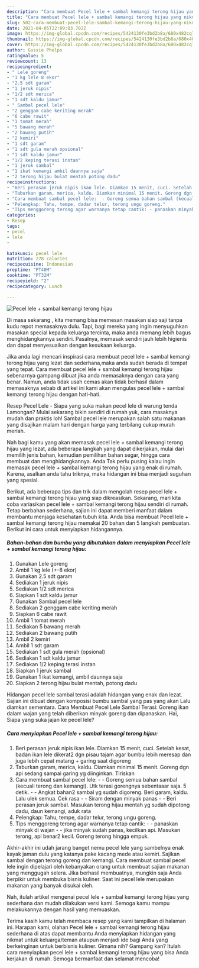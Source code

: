 ```yaml
---
description: "Cara membuat Pecel lele + sambal kemangi terong hijau yang nikmat Untuk Jualan"
title: "Cara membuat Pecel lele + sambal kemangi terong hijau yang nikmat Untuk Jualan"
slug: 502-cara-membuat-pecel-lele-sambal-kemangi-terong-hijau-yang-nikmat-untuk-jualan
date: 2021-04-05T22:09:03.702Z
image: https://img-global.cpcdn.com/recipes/5424130fe3bd2b8a/680x482cq70/pecel-lele-sambal-kemangi-terong-hijau-foto-resep-utama.jpg
thumbnail: https://img-global.cpcdn.com/recipes/5424130fe3bd2b8a/680x482cq70/pecel-lele-sambal-kemangi-terong-hijau-foto-resep-utama.jpg
cover: https://img-global.cpcdn.com/recipes/5424130fe3bd2b8a/680x482cq70/pecel-lele-sambal-kemangi-terong-hijau-foto-resep-utama.jpg
author: Gussie Phelps
ratingvalue: 5
reviewcount: 13
recipeingredient:
- " Lele goreng"
- "1 kg lele 8 ekor"
- "2.5 sdt garam"
- "1 jeruk nipis"
- "1/2 sdt merica"
- "1 sdt kaldu jamur"
- " Sambal pecel lele"
- "2 genggam cabe keriting merah"
- "6 cabe rawit"
- "1 tomat merah"
- "5 bawang merah"
- "2 bawang putih"
- "2 kemiri"
- "1 sdt garam"
- "1 sdt gula merah opsional"
- "1 sdt kaldu jamur"
- "1/2 keping terasi instan"
- "1 jeruk sambal"
- "1 ikat kemangi ambil daunnya saja"
- "2 terong hijau bulat mentah potong dadu"
recipeinstructions:
- "Beri perasan jeruk nipis ikan lele. Diamkan 15 menit, cuci. Setelah kesat, badan ikan lele dikerat2 dgn pisau tajam agar bumbu lebih meresap dan juga lebih cepat matang + garing saat digoreng"
- "Taburkan garam, merica, kaldu. Diamkan minimal 15 menit. Goreng dgn api sedang sampai garing yg diinginkan. Tiriskan"
- "Cara membuat sambal pecel lele:  - Goreng semua bahan sambal (kecuali terong dan kemangi). Utk terasi gorengnya sebentaaar saja. 5 detik.  - Angkat bahan2 sambal yg sudah digoreng. Beri garam, kaldu. Lalu ulek semua. Cek rasa - Siram dengan minyak panas - Beri perasan jeruk sambal. Masukan terong hijau mentah yg sudah dipotong dadu, daun kemangi, aduk rata"
- "Pelengkap: Tahu, tempe, dadar telur, terong ungu goreng."
- "Tips menggoreng terong agar warnanya tetap cantik: - panaskan minyak di wajan - jika minyak sudah panas, kecilkan api. Masukan terong, api benar2 kecil. Goreng terong hingga empuk."
categories:
- Resep
tags:
- pecel
- lele
- 

katakunci: pecel lele  
nutrition: 278 calories
recipecuisine: Indonesian
preptime: "PT40M"
cooktime: "PT32M"
recipeyield: "2"
recipecategory: Lunch

---
```



![Pecel lele + sambal kemangi terong hijau](https://img-global.cpcdn.com/recipes/5424130fe3bd2b8a/680x482cq70/pecel-lele-sambal-kemangi-terong-hijau-foto-resep-utama.jpg)

Di masa  sekarang , kita memang bisa memesan masakan siap saji tanpa kudu repot memasaknya dulu. Tapi, bagi mereka yang ingin menyuguhkan masakan special kepada keluarga tercinta, maka anda memang lebih bagus menghidangkannya sendiri. Pasalnya, memasak sendiri jauh lebih higienis dan dapat menyesuaikan dengan kesukaan keluarga.

Jika anda lagi mencari inspirasi cara membuat pecel lele + sambal kemangi terong hijau yang lezat dan sederhana,maka anda sudah berada di tempat yang tepat. Cara membuat pecel lele + sambal kemangi terong hijau  sebenarnya gampang dibuat jika anda memasaknya dengan cara yang benar. Namun, anda tidak usah cemas akan tidak berhasil dalam memasaknya 
sebab di artikel ini kami akan mengulas pecel lele + sambal kemangi terong hijau dengan hati-hati.  

Resep Pecel Lele - Siapa yang suka makan pecel lele di warung tenda Lamongan? Mulai sekarang bikin sendiri di rumah yuk, cara masaknya mudah dan praktis loh! Sambal pecel lele merupakan salah satu makanan yang disajikan malam hari dengan harga yang terbilang cukup murah meriah.

Nah bagi kamu yang akan memasak pecel lele + sambal kemangi terong hijau yang lezat, ada beberapa langkah yang dapat dikerjakan, mulai dari memilih jenis bahan, kemudian pemilihan bahan segar, hingga cara membuat dan menghidangkannya. Anda Tak perlu pusing kalau ingin memasak pecel lele + sambal kemangi terong hijau yang enak di rumah. Karena, asalkan anda  tahu triknya, maka hidangan ini bisa menjadi suguhan yang spesial.

Berikut, ada beberapa tips dan trik dalam mengolah resep pecel lele + sambal kemangi terong hijau yang siap dikreasikan. Sekarang, mari kita coba variasikan pecel lele + sambal kemangi terong hijau sendiri di rumah. Tetap berbahan sederhana, sajian ini dapat memberi manfaat dalam membantu menjaga kesehatan tubuh kita. Anda bisa membuat Pecel lele + sambal kemangi terong hijau memakai 20 bahan dan 5 langkah pembuatan. Berikut ini cara untuk menyiapkan hidangannya.

<!--inarticleads1-->

##### Bahan-bahan dan bumbu yang dibutuhkan dalam menyiapkan Pecel lele + sambal kemangi terong hijau:

1. Gunakan  Lele goreng
1. Ambil 1 kg lele (+-8 ekor)
1. Gunakan 2.5 sdt garam
1. Sediakan 1 jeruk nipis
1. Sediakan 1/2 sdt merica
1. Siapkan 1 sdt kaldu jamur
1. Gunakan  Sambal pecel lele
1. Sediakan 2 genggam cabe keriting merah
1. Siapkan 6 cabe rawit
1. Ambil 1 tomat merah
1. Sediakan 5 bawang merah
1. Sediakan 2 bawang putih
1. Ambil 2 kemiri
1. Ambil 1 sdt garam
1. Sediakan 1 sdt gula merah (opsional)
1. Sediakan 1 sdt kaldu jamur
1. Sediakan 1/2 keping terasi instan
1. Siapkan 1 jeruk sambal
1. Gunakan 1 ikat kemangi, ambil daunnya saja
1. Siapkan 2 terong hijau bulat mentah, potong dadu


Hidangan pecel lele sambal terasi adalah hidangan yang enak dan lezat. Sajian ini dibuat dengan komposisi bumbu sambal yang pas yang akan Lalu diamkan sementara. Cara Membuat Pecel Lele Sambal Terasi: Goreng ikan dalam wajan yang telah diberikan minyak goreng dan dipanaskan. Hai, Siapa yang suka jajan ke pecel lele? 

<!--inarticleads2-->

##### Cara menyiapkan Pecel lele + sambal kemangi terong hijau:

1. Beri perasan jeruk nipis ikan lele. Diamkan 15 menit, cuci. Setelah kesat, badan ikan lele dikerat2 dgn pisau tajam agar bumbu lebih meresap dan juga lebih cepat matang + garing saat digoreng
1. Taburkan garam, merica, kaldu. Diamkan minimal 15 menit. Goreng dgn api sedang sampai garing yg diinginkan. Tiriskan
1. Cara membuat sambal pecel lele:  - - Goreng semua bahan sambal (kecuali terong dan kemangi). Utk terasi gorengnya sebentaaar saja. 5 detik.  - - Angkat bahan2 sambal yg sudah digoreng. Beri garam, kaldu. Lalu ulek semua. Cek rasa - - Siram dengan minyak panas - - Beri perasan jeruk sambal. Masukan terong hijau mentah yg sudah dipotong dadu, daun kemangi, aduk rata
1. Pelengkap: Tahu, tempe, dadar telur, terong ungu goreng.
1. Tips menggoreng terong agar warnanya tetap cantik: - - panaskan minyak di wajan - - jika minyak sudah panas, kecilkan api. Masukan terong, api benar2 kecil. Goreng terong hingga empuk.


Akhir-akhir ini udah jarang banget nemu pecel lele yang sambelnya enak kayak jaman dulu yang katanya pake kacang mede atau kemiri. Sajikan sambal dengan terong goreng dan kemangi. Cara membuat sambal pecel lele ingin dipelajari oleh kebanyakan orang untuk membuat sajian makanan yang menggugah selera. Jika berhasil membuatnya, mungkin saja Anda berpikir untuk membuka bisnis kuliner. Saat ini pecel lele merupakan makanan yang banyak disukai oleh. 

Nah, itulah artikel mengenai  pecel lele + sambal kemangi terong hijau  yang sederhana dan mudah dilakukan versi kami. Semoga kamu mampu melakukannya dengan hasil yang memuaskan. 

Terima kasih kamu telah membaca resep yang kami tampilkan di halaman ini. Harapan kami, olahan  Pecel lele + sambal kemangi terong hijau sederhana di atas dapat membantu Anda menyiapkan hidangan yang nikmat untuk keluarga/teman ataupun menjadi ide bagi Anda yang berkeinginan untuk berbisnis kuliner. Gimana nih? Gampang kan? Itulah cara menyiapkan pecel lele + sambal kemangi terong hijau yang bisa Anda kerjakan di rumah. Semoga bermanfaat dan selamat mencoba!

